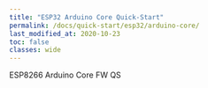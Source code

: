 ```yaml
---
title: "ESP32 Arduino Core Quick-Start"
permalink: /docs/quick-start/esp32/arduino-core/
last_modified_at: 2020-10-23
toc: false
classes: wide
---
```


ESP8266 Arduino Core FW QS